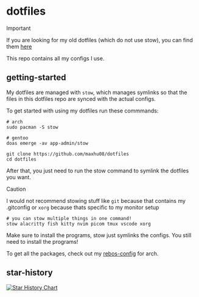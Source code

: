 # dotfiles

> [!IMPORTANT]
> If you are looking for my old dotfiles (which do not use stow), you can find them [here](https://github.com/maxhu08/dotfiles-old)

This repo contains all my configs I use.

## getting-started

My dotfiles are managed with `stow`, which manages symlinks so that the files in this dotfiles repo are synced with the actual configs.

To get started with using my dotfiles run these commmands:

```shell
# arch
sudo pacman -S stow

# gentoo
doas emerge -av app-admin/stow

git clone https://github.com/maxhu08/dotfiles
cd dotfiles
```

After that, you just need to run the stow command to symlink the dotfiles you want.

> [!CAUTION]
> I would not recommend stowing stuff like `git` because that contains my .gitconfig or `xorg` because thats specific to my monitor setup

```shell
# you can stow multiple things in one command!
stow alacritty fish kitty nvim picom tmux vscode xorg
```

Make sure to install the programs, stow just symlinks the configs. You still need to install the programs!

To get all the packages, check out my [rebos-config](https://github.com/maxhu08/rebos-config-arch) for arch.

## star-history

[![Star History Chart](https://api.star-history.com/svg?repos=maxhu08/dotfiles&type=Date)](https://star-history.com/#maxhu08/dotfiles&Date)
